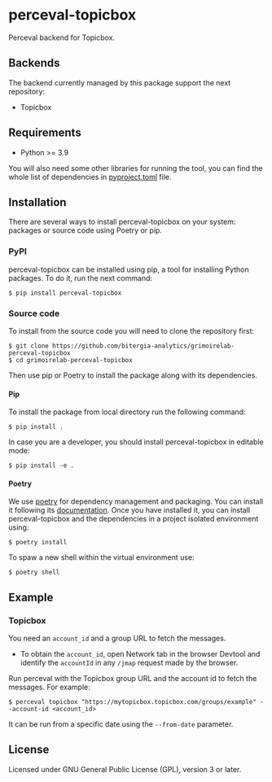 # perceval-topicbox

Perceval backend for Topicbox.

## Backends

The backend currently managed by this package support the next repository:

* Topicbox

## Requirements

 * Python >= 3.9

You will also need some other libraries for running the tool, you can find the
whole list of dependencies in [pyproject.toml](pyproject.toml) file.

## Installation

There are several ways to install perceval-topicbox on your system: packages or source 
code using Poetry or pip.

### PyPI

perceval-topicbox can be installed using pip, a tool for installing Python packages. 
To do it, run the next command:
```
$ pip install perceval-topicbox
```

### Source code

To install from the source code you will need to clone the repository first:
```
$ git clone https://github.com/bitergia-analytics/grimoirelab-perceval-topicbox
$ cd grimoirelab-perceval-topicbox
```

Then use pip or Poetry to install the package along with its dependencies.

#### Pip
To install the package from local directory run the following command:
```
$ pip install .
```
In case you are a developer, you should install perceval-topicbox in editable mode:
```
$ pip install -e .
```

#### Poetry
We use [poetry](https://python-poetry.org/) for dependency management and 
packaging. You can install it following its [documentation](https://python-poetry.org/docs/#installation).
Once you have installed it, you can install perceval-topicbox and the dependencies in 
a project isolated environment using:
```
$ poetry install
```
To spaw a new shell within the virtual environment use:
```
$ poetry shell
```

## Example

### Topicbox

You need an `account_id` and a group URL to fetch the messages.

- To obtain the `account_id`, open Network tab in the browser Devtool and identify the `accountId` in any
`/jmap` request made by the browser.

Run perceval with the Topicbox group URL and the account id to fetch the messages. For example:

```
$ perceval topicbox "https://mytopicbox.topicbox.com/groups/example" --account-id <account_id>
```

It can be run from a specific date using the `--from-date` parameter.

## License

Licensed under GNU General Public License (GPL), version 3 or later.
